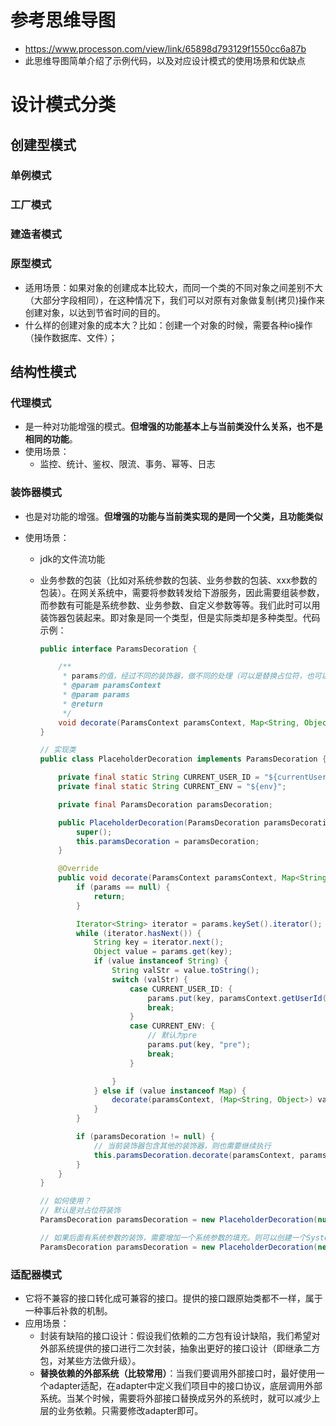 # 参考思维导图
* https://www.processon.com/view/link/65898d793129f1550cc6a87b
* 此思维导图简单介绍了示例代码，以及对应设计模式的使用场景和优缺点 

# 设计模式分类
## 创建型模式
### 单例模式
### 工厂模式
### 建造者模式
### 原型模式
* 适用场景：如果对象的创建成本比较大，而同一个类的不同对象之间差别不大（大部分字段相同），在这种情况下，我们可以对原有对象做复制(拷贝)操作来创建对象，以达到节省时间的目的。
* 什么样的创建对象的成本大？比如：创建一个对象的时候，需要各种io操作（操作数据库、文件）；

## 结构性模式

### 代理模式

* 是一种对功能增强的模式。**但增强的功能基本上与当前类没什么关系，也不是相同的功能**。
* 使用场景：
  * 监控、统计、鉴权、限流、事务、幂等、日志

### 装饰器模式

* 也是对功能的增强。**但增强的功能与当前类实现的是同一个父类，且功能类似**

* 使用场景：

  * jdk的文件流功能

  * 业务参数的包装（比如对系统参数的包装、业务参数的包装、xxx参数的包装）。在网关系统中，需要将参数转发给下游服务，因此需要组装参数，而参数有可能是系统参数、业务参数、自定义参数等等。我们此时可以用装饰器包装起来。即对象是同一个类型，但是实际类却是多种类型。代码示例：

    ```java
    public interface ParamsDecoration {
    
        /**
         * params的值，经过不同的装饰器，做不同的处理（可以是替换占位符，也可以是添加系统参数）
         * @param paramsContext
         * @param params
         * @return
         */
        void decorate(ParamsContext paramsContext, Map<String, Object> params);
    }
    
    // 实现类
    public class PlaceholderDecoration implements ParamsDecoration {
    
        private final static String CURRENT_USER_ID = "${currentUserId}";
        private final static String CURRENT_ENV = "${env}";
    
        private final ParamsDecoration paramsDecoration;
    
        public PlaceholderDecoration(ParamsDecoration paramsDecoration) {
            super();
            this.paramsDecoration = paramsDecoration;
        }
    
        @Override
        public void decorate(ParamsContext paramsContext, Map<String, Object> params) {
            if (params == null) {
                return;
            }
    
            Iterator<String> iterator = params.keySet().iterator();
            while (iterator.hasNext()) {
                String key = iterator.next();
                Object value = params.get(key);
                if (value instanceof String) {
                    String valStr = value.toString();
                    switch (valStr) {
                        case CURRENT_USER_ID: {
                            params.put(key, paramsContext.getUserId());
                            break;
                        }
                        case CURRENT_ENV: {
                            // 默认为pre
                            params.put(key, "pre");
                            break;
                        }
    
                    }
                } else if (value instanceof Map) {
                    decorate(paramsContext, (Map<String, Object>) value);
                }
            }
    
            if (paramsDecoration != null) {
                // 当前装饰器包含其他的装饰器，则也需要继续执行
                this.paramsDecoration.decorate(paramsContext, params);
            }
        }
    }
    
    // 如何使用？
    // 默认是对占位符装饰
    ParamsDecoration paramsDecoration = new PlaceholderDecoration(null);
    
    // 如果后面有系统参数的装饰，需要增加一个系统参数的填充。则可以创建一个SystemParamsDecoration并继承ParamsDecoration。在创建ParamsDecoration的时候，把系统参数传递到PlaceholderDecoration即可。
    ParamsDecoration paramsDecoration = new PlaceholderDecoration(new SystemParamsDecoration());
    
    
    ```

    

### 适配器模式

* 它将不兼容的接口转化成可兼容的接口。提供的接口跟原始类都不一样，属于一种事后补救的机制。
* 应用场景：
  * 封装有缺陷的接口设计：假设我们依赖的二方包有设计缺陷，我们希望对外部系统提供的接口进行二次封装，抽象出更好的接口设计（即继承二方包，对某些方法做升级）。
  * **替换依赖的外部系统（比较常用）**：当我们要调用外部接口时，最好使用一个adapter适配，在adapter中定义我们项目中的接口协议，底层调用外部系统。当某个时候，需要将外部接口替换成另外的系统时，就可以减少上层的业务依赖。只需要修改adapter即可。

